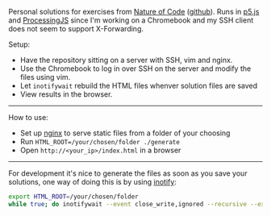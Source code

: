 Personal solutions for exercises from [Nature of Code](http://natureofcode.com/) ([github](https://github.com/shiffman/The-Nature-of-Code)).
Runs in [p5.js](https://p5js.org) and [ProcessingJS](http://processingjs.org/)
since I'm working on a Chromebook and my SSH client does not seem to support
X-Forwarding.

Setup:
* Have the repository sitting on a server with SSH, vim and nginx. 
* Use the Chromebook to log in over SSH on the server and modify the files using vim. 
* Let `inotifywait` rebuild the HTML files whenver solution files are saved
* View results in the browser.

---

How to use:

* Set up [nginx](https://www.nginx.com/) to serve static files from a folder of your choosing
* Run `HTML_ROOT=/your/chosen/folder ./generate`
* Open `http://<your_ip>/index.html` in a browser

---

For development it's nice to generate the files as soon as you save your solutions, one way of doing this is by using [inotify](https://en.wikipedia.org/wiki/Inotify):
```bash
export HTML_ROOT=/your/chosen/folder
while true; do inotifywait --event close_write,ignored --recursive --exclude '^\.' --exclude '~$' solutions/ ; rm "$HTML_ROOT/index.html" ; ./generate ; done
```
